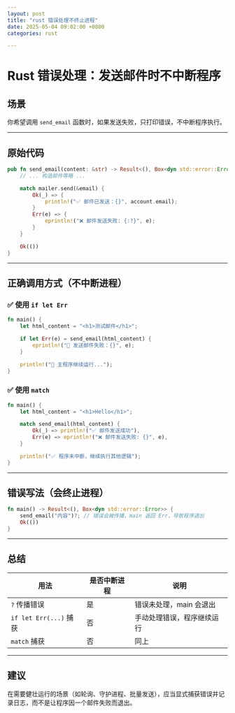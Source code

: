 ```yaml
---
layout: post
title: "rust 错误处理不终止进程"
date: 2025-05-04 09:02:00 +0800
categories: rust

---
```


# Rust 错误处理：发送邮件时不中断程序

## 场景

你希望调用 `send_email` 函数时，如果发送失败，只打印错误，不中断程序执行。

---

## 原始代码

```rust
pub fn send_email(content: &str) -> Result<(), Box<dyn std::error::Error>> {
    // ... 构造邮件等略 ...

    match mailer.send(&email) {
        Ok(_) => {
            println!("✅ 邮件已发送：{}", account.email);
        }
        Err(e) => {
            eprintln!("❌ 邮件发送失败: {:?}", e);
        }
    }

    Ok(())
}
```

---

## 正确调用方式（不中断进程）

### ✅ 使用 `if let Err`

```rust
fn main() {
    let html_content = "<h1>测试邮件</h1>";

    if let Err(e) = send_email(html_content) {
        eprintln!("📛 发送邮件失败：{}", e);
    }

    println!("📢 主程序继续运行...");
}
```

### ✅ 使用 `match`

```rust
fn main() {
    let html_content = "<h1>Hello</h1>";

    match send_email(html_content) {
        Ok(_) => println!("✅ 邮件发送成功"),
        Err(e) => eprintln!("❌ 邮件发送失败: {}", e),
    }

    println!("✅ 程序未中断，继续执行其他逻辑");
}
```

---

## 错误写法（会终止进程）

```rust
fn main() -> Result<(), Box<dyn std::error::Error>> {
    send_email("内容")?; // 错误会被传播，main 返回 Err，导致程序退出
    Ok(())
}
```

---

## 总结

| 用法                   | 是否中断进程 | 说明             |
| -------------------- | ------ | -------------- |
| `?` 传播错误             | 是      | 错误未处理，main 会退出 |
| `if let Err(...)` 捕获 | 否      | 手动处理错误，程序继续运行  |
| `match` 捕获           | 否      | 同上             |

---

## 建议

在需要健壮运行的场景（如轮询、守护进程、批量发送），应当显式捕获错误并记录日志，而不是让程序因一个邮件失败而退出。



